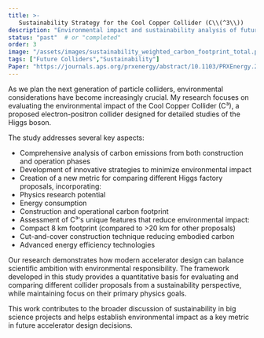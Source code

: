 ```yaml
---
title: >-
   Sustainability Strategy for the Cool Copper Collider (C\\(^3\\))   
description: "Environmental impact and sustainability analysis of future Higgs factories, focusing on the Cool Copper Collider"
status: "past"  # or "completed"
order: 3
image: "/assets/images/sustainability_weighted_carbon_footprint_total.png"
tags: ["Future Colliders","Sustainability"]
Paper: "https://journals.aps.org/prxenergy/abstract/10.1103/PRXEnergy.2.047001"
---
```



As we plan the next generation of particle colliders, environmental considerations have become increasingly crucial. My research focuses on evaluating the environmental impact of the Cool Copper Collider (C³), a proposed electron-positron collider designed for detailed studies of the Higgs boson.

The study addresses several key aspects:
- Comprehensive analysis of carbon emissions from both construction and operation phases
- Development of innovative strategies to minimize environmental impact
- Creation of a new metric for comparing different Higgs factory proposals, incorporating:
 - Physics research potential
 - Energy consumption
 - Construction and operational carbon footprint
- Assessment of C³'s unique features that reduce environmental impact:
 - Compact 8 km footprint (compared to >20 km for other proposals)
 - Cut-and-cover construction technique reducing embodied carbon
 - Advanced energy efficiency technologies

Our research demonstrates how modern accelerator design can balance scientific ambition with environmental responsibility. The framework developed in this study provides a quantitative basis for evaluating and comparing different collider proposals from a sustainability perspective, while maintaining focus on their primary physics goals.

This work contributes to the broader discussion of sustainability in big science projects and helps establish environmental impact as a key metric in future accelerator design decisions.